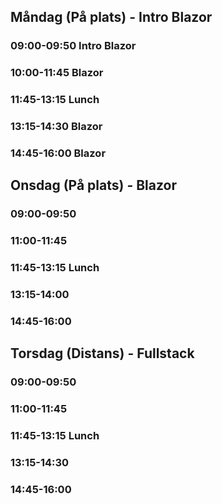 ## Måndag (På plats) - Intro Blazor
### 09:00-09:50 Intro Blazor
### 10:00-11:45 Blazor
### 11:45-13:15 Lunch
### 13:15-14:30 Blazor
### 14:45-16:00 Blazor

## Onsdag (På plats) - Blazor
### 09:00-09:50
### 11:00-11:45
### 11:45-13:15 Lunch
### 13:15-14:00
### 14:45-16:00

## Torsdag (Distans) - Fullstack
### 09:00-09:50
### 11:00-11:45
### 11:45-13:15 Lunch
### 13:15-14:30
### 14:45-16:00